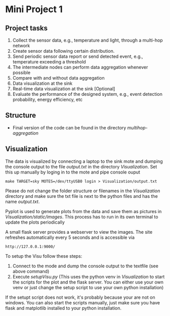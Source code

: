 # Mini Project 1
## Project tasks
1. Collect the sensor data, e.g., temperature and light, through a multi-hop network
2. Create sensor data following certain distribution.
3. Send periodic sensor data report or send detected event, e.g., temperature exceeding a threshold
4. The intermediate nodes can perform data aggregation whenever possible
5. Compare with and without data aggregation
6. Data visualization at the sink
7. Real-time data visualization at the sink [Optional]
8. Evaluate the performance of the designed system, e.g., event detection probability, energy efficiency, etc


## Structure
* Final version of the code can be found in the directory *multihop-aggregation*

## Visualization
The data is visualized by connecting a laptop to the sink mote and dumping the console output to the file *output.txt* in the directory *Visualization*. Set this up manually by loging in to the mote and pipe console ouput
```
make TARGET=sky MOTES=/dev/ttyUSB0 login > Visualization/output.txt
```

Please do not change the folder structure or filenames in the *Visualization* directory and make sure the txt file is next to the python files and has the name *output.txt*.

Pyplot is used to generate plots from the data and save them as pictures in *Visualization/static/images*. This process has to run in its own terminal to update the plots periodically

A small flask server provides a webserver to view the images. The site refreshes automatically every 5 seconds and is accessible via
```
http://127.0.0.1:9000/
```

To setup the Visu follow these steps:
1. Connect to the mode and dump the console output to the textfile (see above command)
2. Execute *setupVisu.py* (This uses the python venv in *Visualization* to start the scripts for the plot and the flask server. You can either use your own venv or just change the setup script to use your own python installation)

If the setupt script does not work, it's probably because your are not on windows. You can also start the scripts manually, just make sure you have flask and matplotlib installed to your python installation.




